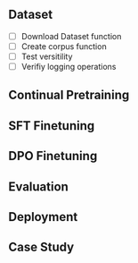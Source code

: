 ## Dataset

- [ ]  Download Dataset function
- [ ]  Create corpus function
- [ ]  Test versitility 
- [ ]  Verifiy logging operations 

## Continual Pretraining


## SFT Finetuning



## DPO Finetuning


## Evaluation


## Deployment


## Case Study

